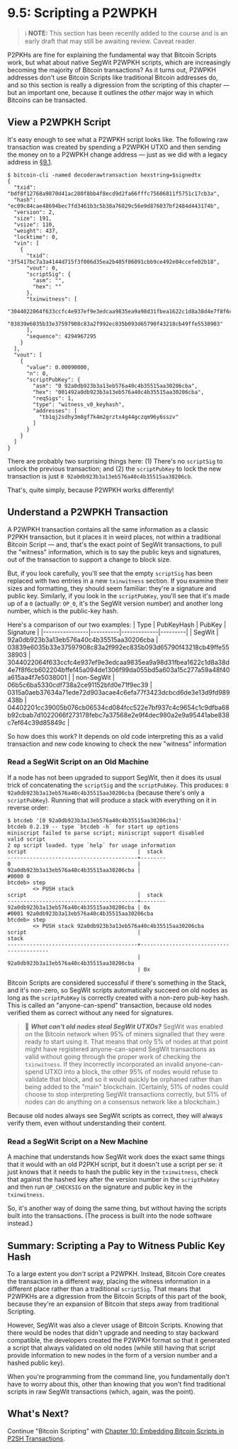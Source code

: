 # 9.5: Scripting a P2WPKH

> :information_source: **NOTE:** This section has been recently added to the course and is an early draft that may still be awaiting review. Caveat reader.

P2PKHs are fine for explaining the fundamental way that Bitcoin Scripts work, but what about native SegWit P2WPKH scripts, which are increasingly becoming the majority of Bitcoin transactions? As it turns out, P2WPKH addresses don't use Bitcoin Scripts like traditional Bitcoin addresses do, and so this section is really a digression from the scripting of this chapter — but an important one, because it outlines the _other_ major way in which Bitcoins can be transacted.

## View a P2WPKH Script

It's easy enough to see what a P2WPKH script looks like. The following raw transaction was created by spending a P2WPKH UTXO and then sending the money on to a P2WPKH change address — just as we did with a legacy address in [§9.1](09_1_Understanding_the_Foundation_of_Transactions.md).
```
$ bitcoin-cli -named decoderawtransaction hexstring=$signedtx
{
  "txid": "bdf8f12768a9870d41ac280f8bb4f8ecd9d2fa66fffc75606811f5751c17cb3a",
  "hash": "ec09c84cae48694bec7fd3461b3c5b38a76829c56e9d876037bf2484d443174b",
  "version": 2,
  "size": 191,
  "vsize": 110,
  "weight": 437,
  "locktime": 0,
  "vin": [
    {
      "txid": "3f5417bc7a3a4144d715f3f006d35ea2b405f06091cbb9ce492e04ccefe02b18",
      "vout": 0,
      "scriptSig": {
        "asm": "",
        "hex": ""
      },
      "txinwitness": [
        "3044022064f633ccfc4e937ef9e3edcaa9835ea9a98d31fbea1622c1d8a38d4e7f8f6cb602204bffef45a094de1306f99da055bd5a603a15c277a59a48f40a615aa4f7e5038001",
        "03839e6035b33e37597908c83a2f992ec835b093d65790f43218cb49ffe5538903"
      ],
      "sequence": 4294967295
    }
  ],
  "vout": [
    {
      "value": 0.00090000,
      "n": 0,
      "scriptPubKey": {
        "asm": "0 92a0db923b3a13eb576a40c4b35515aa30206cba",
        "hex": "001492a0db923b3a13eb576a40c4b35515aa30206cba",
        "reqSigs": 1,
        "type": "witness_v0_keyhash",
        "addresses": [
          "tb1qj2sdhy3m8gf7k4m2grztx4g44gczqm96y6sszv"
        ]
      }
    }
  ]
}
```
There are probably two surprising things here: (1) There's no `scriptSig` to unlock the previous transaction; and (2) the `scriptPubKey` to lock the new transaction is just `0 92a0db923b3a13eb576a40c4b35515aa30206cb`.

That's, quite simply, because P2WPKH works differently!

## Understand a P2WPKH Transaction

A P2WPKH transaction contains all the same information as a classic P2PKH transaction, but it places it in weird places, not within a traditional Bitcoin Script — and, that's the exact point of SegWit transactions, to pull the "witness" information, which is to say the public keys and signatures, out of the transaction to support a change to block size. 

But, if you look carefully, you'll see that the empty `scriptSig` has been replaced with two entries in a new `txinwitness` section. If you examine their sizes and formatting, they should seem familiar: they're a signature and public key. Similarly, if you look in the `scriptPubKey`, you'll see that it's made up of a `0` (actually: `OP_0`, it's the SegWit version number) and another long number, which is the public-key hash.

Here's a comparison of our two examples:
| Type | PubKeyHash | PubKey | Signature |
|----------------|----------|-------------|---------|
| SegWit | 92a0db923b3a13eb576a40c4b35515aa30206cba | 03839e6035b33e37597908c83a2f992ec835b093d65790f43218cb49ffe5538903 | 3044022064f633ccfc4e937ef9e3edcaa9835ea9a98d31fbea1622c1d8a38d4e7f8f6cb602204bffef45a094de1306f99da055bd5a603a15c277a59a48f40a615aa4f7e5038001 |
| non-SegWit | 06b5c6ba5330cdf738a2ce91152bfd0e71f9ec39 | 0315a0aeb37634a71ede72d903acae4c6efa77f3423dcbcd6de3e13d9fd989438b | 04402201cc39005b076cb06534cd084fcc522e7bf937c4c9654c1c9dfba68b92cbab7d1022066f273178febc7a37568e2e9f4dec980a2e9a95441abe838c7ef64c39d85849c |

So how does this work? It depends on old code interpreting this as a valid transaction and new code knowing to check the new "witness" information

### Read a SegWit Script on an Old Machine

If a node has not been upgraded to support SegWit, then it does its usual trick of concatenating the `scriptSig` and the `scriptPubKey`. This produces: `0 92a0db923b3a13eb576a40c4b35515aa30206cba` (because there's only a `scriptPubKey`). Running that will produce a stack with everything on it in reverse order:
```
$ btcdeb '[0 92a0db923b3a13eb576a40c4b35515aa30206cba]'
btcdeb 0.2.19 -- type `btcdeb -h` for start up options
miniscript failed to parse script; miniscript support disabled
valid script
2 op script loaded. type `help` for usage information
script                                   |  stack 
-----------------------------------------+--------
0                                        | 
92a0db923b3a13eb576a40c4b35515aa30206cba | 
#0000 0
btcdeb> step
		<> PUSH stack 
script                                   |  stack 
-----------------------------------------+--------
92a0db923b3a13eb576a40c4b35515aa30206cba | 0x
#0001 92a0db923b3a13eb576a40c4b35515aa30206cba
btcdeb> step
		<> PUSH stack 92a0db923b3a13eb576a40c4b35515aa30206cba
script                                   |                                   stack 
-----------------------------------------+-----------------------------------------
                                         | 92a0db923b3a13eb576a40c4b35515aa30206cba
                                         | 0x
```
Bitcoin Scripts are considered successful if there's something in the Stack, and it's non-zero, so SegWit scripts automatically succeed on old nodes as long as the `scriptPubKey` is correctly created with a non-zero pub-key hash. This is called an "anyone-can-spend" transaction, because old nodes verified them as correct without any need for signatures.

> :book: ***What can't old nodes steal SegWit UTXOs?*** SegWit was enabled on the Bitcoin network when 95% of miners signalled that they were ready to start using it. That means that only 5% of nodes at that point might have registered anyone-can-spend SegWit transactions as valid without going through the proper work of checking the `txinwitness`. If they incorrectly incorporated an invalid anyone-can-spend UTXO into a block, the other 95% of nodes would refuse to validate that block, and so it would quickly be orphaned rather than being added to the "main" blockchain. (Certainly, 51% of nodes could choose to stop interpreting SegWit transactions correctly, but 51% of nodes can do anything on a consensus network like a blockchain.)

Because old nodes always see SegWit scripts as correct, they will always verify them, even without understanding their content.

### Read a SegWit Script on a New Machine

A machine that understands how SegWit work does the exact same things that it would with an old P2PKH script, but it doesn't use a script per se: it just knows that it needs to hash the public key in the `txinwitness`, check that against the hashed key after the version number in the `scriptPubKey` and then run `OP_CHECKSIG` on the signature and public key in the `txinwitness`.

So, it's another way of doing the same thing, but without having the scripts built into the transactions. (The process is built into the node software instead.)

## Summary: Scripting a Pay to Witness Public Key Hash

To a large extent you _don't_ script a P2WPKH. Instead, Bitcoin Core creates the transaction in a different way, placing the witness information in a different place rather than a traditional `scriptSig`. That means that P2WPKHs are a digression from the Bitcoin Scripts of this part of the book, because they're an expansion of Bitcoin that steps away from traditional Scripting.

However, SegWit was also a clever usage of Bitcoin Scripts. Knowing that there would be nodes that didn't upgrade and needing to stay backward compatible, the developers created the P2WPKH format so that it generated a script that always validated on old nodes (while still having that script provide information to new nodes in the form of a version number and a hashed public key).

When you're programming from the command line, you fundamentally don't have to worry about this, other than knowing that you won't find traditional scripts in raw SegWit transactions (which, again, was the point).

## What's Next?

Continue "Bitcoin Scripting" with [Chapter 10: Embedding Bitcoin Scripts in P2SH Transactions](10_0_Embedding_Bitcoin_Scripts_in_P2SH_Transactions.md).
